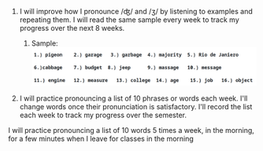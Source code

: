 1. I will improve how I pronounce /ʤ/ and /ʒ/ by listening to examples and repeating them. I will read the same sample every week to track my progress over the next 8 weeks.
   1. Sample: ![image-20230921191929582](./res/SMART%20Goals/image-20230921191929582.png)

2. I will practice pronouncing a list of 10 phrases or words each week. I'll change words once their pronunciation is satisfactory.  I'll record the list each week to track my progress over the semester.

I will practice pronouncing a list of 10 words 5 times a week, in the morning, for a few minutes when I leave for classes in the morning
